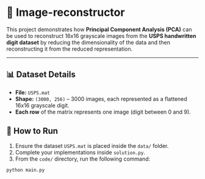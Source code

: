# 🧠 Image-reconstructor

This project demonstrates how **Principal Component Analysis (PCA)** can be used to reconstruct 16x16 grayscale images from the **USPS handwritten digit dataset** by reducing the dimensionality of the data and then reconstructing it from the reduced representation.




---

## 📊 Dataset Details

- **File:** `USPS.mat`
- **Shape:** `(3000, 256)` – 3000 images, each represented as a flattened 16x16 grayscale digit.
- **Each row** of the matrix represents one image (digit between 0 and 9).

## 🚀 How to Run

1. Ensure the dataset `USPS.mat` is placed inside the `data/` folder.
2. Complete your implementations inside `solution.py`.
3. From the `code/` directory, run the following command:

```bash
python main.py
